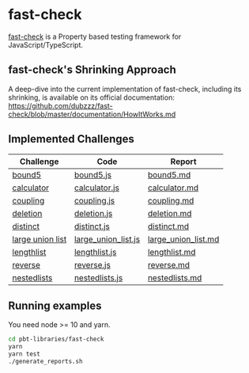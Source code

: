 # fast-check

[fast-check](https://github.com/dubzzz/fast-check/blob/master/README.md) is a Property based testing framework for JavaScript/TypeScript.

## fast-check's Shrinking Approach

A deep-dive into the current implementation of fast-check, including its shrinking, is available on its official documentation: https://github.com/dubzzz/fast-check/blob/master/documentation/HowItWorks.md

## Implemented Challenges

| Challenge                                           | Code                                                                            | Report                                                                       |
| --------------------------------------------------- | ------------------------------------------------------------------------------- | ---------------------------------------------------------------------------- |
| [bound5](/challenges/bound5.md)                     | [bound5.js](/pbt-libraries/fast-check/challenges/bound5.js)                     | [bound5.md](/pbt-libraries/fast-check/reports/bound5.md)                     |
| [calculator](/challenges/calculator.md)             | [calculator.js](/pbt-libraries/fast-check/challenges/calculator.js)             | [calculator.md](/pbt-libraries/fast-check/reports/calculator.md)             |
| [coupling](/challenges/coupling.md)                 | [coupling.js](/pbt-libraries/fast-check/challenges/coupling.js)                 | [coupling.md](/pbt-libraries/fast-check/reports/coupling.md)                 |
| [deletion](/challenges/deletion.md)                 | [deletion.js](/pbt-libraries/fast-check/challenges/deletion.js)                 | [deletion.md](/pbt-libraries/fast-check/reports/deletion.md)                 |
| [distinct](/challenges/distinct.md)                 | [distinct.js](/pbt-libraries/fast-check/challenges/distinct.js)                 | [distinct.md](/pbt-libraries/fast-check/reports/distinct.md)                 |
| [large union list](/challenges/large_union_list.md) | [large_union_list.js](/pbt-libraries/fast-check/challenges/large_union_list.js) | [large_union_list.md](/pbt-libraries/fast-check/reports/large_union_list.md) |
| [lengthlist](/challenges/lengthlist.md)             | [lengthlist.js](/pbt-libraries/fast-check/challenges/lengthlist.js)             | [lengthlist.md](/pbt-libraries/fast-check/reports/lengthlist.md)             |
| [reverse](/challenges/reverse.md)                   | [reverse.js](/pbt-libraries/fast-check/challenges/reverse.js)                   | [reverse.md](/pbt-libraries/fast-check/reports/reverse.md)                   |
| [nestedlists](/challenges/nestedlists.md)           | [nestedlists.js](/pbt-libraries/fast-check/challenges/nestedlists.js)           | [nestedlists.md](/pbt-libraries/fast-check/reports/nestedlists.md)           |

## Running examples

You need node >= 10 and yarn.

```bash
cd pbt-libraries/fast-check
yarn
yarn test
./generate_reports.sh
```
